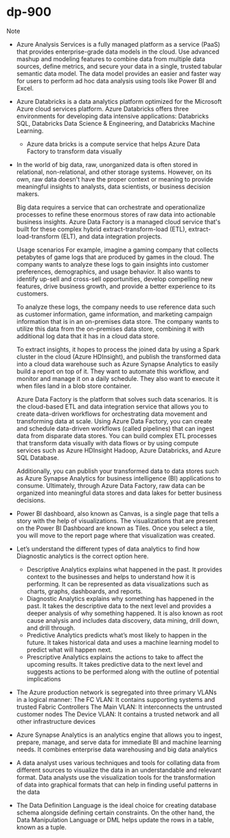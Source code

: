 # dp-900
Note
 + Azure Analysis Services is a fully managed platform as a service (PaaS) that provides enterprise-grade data models in the cloud. 
Use advanced mashup and modeling features to combine data from multiple data sources, define metrics, and secure your data in a single, trusted tabular semantic data model.
The data model provides an easier and faster way for users to perform ad hoc data analysis using tools like Power BI and Excel.
 + Azure Databricks is a data analytics platform optimized for the Microsoft Azure cloud services platform. 
 Azure Databricks offers three environments for developing data intensive applications: Databricks SQL, Databricks Data Science & Engineering, 
 and Databricks Machine Learning.
   - Azure data bricks is a compute service that helps Azure Data Factory to transform data visually

+ In the world of big data, raw, unorganized data is often stored in relational, non-relational, and other storage systems. However, on its own, raw data doesn't have the proper context or meaning to provide meaningful insights to analysts, data scientists, or business decision makers.

  Big data requires a service that can orchestrate and operationalize processes to refine these enormous stores of raw data into actionable business insights. Azure Data Factory is a managed cloud service that's built for these complex hybrid extract-transform-load (ETL), extract-load-transform (ELT), and data integration projects.

  Usage scenarios
  For example, imagine a gaming company that collects petabytes of game logs that are produced by games in the cloud. The company wants to analyze these logs to gain insights into customer preferences, demographics, and usage behavior. It also wants to identify up-sell and cross-sell opportunities, develop compelling new features, drive business growth, and provide a better experience to its customers.

  To analyze these logs, the company needs to use reference data such as customer information, game information, and marketing campaign information that is in an on-premises data store. The company wants to utilize this data from the on-premises data store, combining it with additional log data that it has in a cloud data store.

  To extract insights, it hopes to process the joined data by using a Spark cluster in the cloud (Azure HDInsight), and publish the transformed data into a cloud data warehouse such as Azure Synapse Analytics to easily build a report on top of it. They want to automate this workflow, and monitor and manage it on a daily schedule. They also want to execute it when files land in a blob store container.

  Azure Data Factory is the platform that solves such data scenarios. It is the cloud-based ETL and data integration service that allows you to create data-driven workflows for orchestrating data movement and transforming data at scale. Using Azure Data Factory, you can create and schedule data-driven workflows (called pipelines) that can ingest data from disparate data stores. You can build complex ETL processes that transform data visually with data flows or by using compute services such as Azure HDInsight Hadoop, Azure Databricks, and Azure SQL Database.

  Additionally, you can publish your transformed data to data stores such as Azure Synapse Analytics for business intelligence (BI) applications to consume. Ultimately, through Azure Data Factory, raw data can be organized into meaningful data stores and data lakes for better business decisions.

+ Power BI dashboard, also known as Canvas, is a single page that tells a story with the
help of visualizations. The visualizations that are present on the Power BI Dashboard
are known as Tiles. Once you select a tile, you will move to the report page where
that visualization was created.

+ Let’s understand the different types of data analytics to find how Diagnostic analytics is the correct option here.
    - Descriptive Analytics explains what happened in the past. It provides context to the businesses and helps to understand how it is performing. It can be     represented as data visualizations such as charts, graphs, dashboards, and reports.
   - Diagnostic Analytics explains why something has happened in the past. It takes the descriptive data to the next level and provides a deeper analysis of why something
   happened. It is also known as root cause analysis and includes data discovery, data mining, drill down, and drill through.
   - Predictive Analytics predicts what’s most likely to happen in the future. It takes historical data and uses a machine learning model to predict what will happen next.
   - Prescriptive Analytics explains the actions to take to affect the upcoming results. It takes predictive data to the next level and suggests actions to be performed along with the outline of potential implications

+ The Azure production network is segregated into three primary VLANs in a logical manner:
   The FC VLAN: It contains supporting systems and trusted Fabric Controllers
   The Main VLAN: It interconnects the untrusted customer nodes
   The Device VLAN: It contains a trusted network and all other infrastructure devices
+ Azure Synapse Analytics is an analytics engine that allows you to ingest, prepare, manage, and serve data for immediate BI and machine learning needs. It combines enterprise data warehousing and big data analytics
+ A data analyst uses various techniques and tools for collating data from different sources to visualize the data in an understandable and relevant format. Data analysts use the visualization tools for the transformation of data into graphical formats that can help in finding useful patterns in the data
+ The Data Definition Language is the ideal choice for creating database schema alongside defining certain constraints. On the other hand, the Data Manipulation
Language or DML helps update the rows in a table, known as a tuple.
